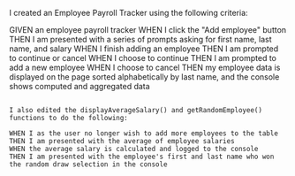 I created an Employee Payroll Tracker using the following criteria:

GIVEN an employee payroll tracker
WHEN I click the "Add employee" button
THEN I am presented with a series of prompts asking for first name, last name, and salary
WHEN I finish adding an employee
THEN I am prompted to continue or cancel
WHEN I choose to continue
THEN I am prompted to add a new employee
WHEN I choose to cancel
THEN my employee data is displayed on the page sorted alphabetically by last name, and the console shows computed and aggregated data
```

I also edited the displayAverageSalary() and getRandomEmployee() functions to do the following:

WHEN I as the user no longer wish to add more employees to the table
THEN I am presented with the average of employee salaries
WHEN the average salary is calculated and logged to the console
THEN I am presented with the employee's first and last name who won the random draw selection in the console